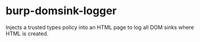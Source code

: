 # burp-domsink-logger
Injects a trusted types policy into an HTML page to log all DOM sinks where HTML is created.
